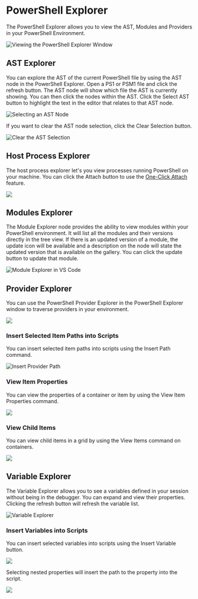 # PowerShell Explorer

The PowerShell Explorer allows you to view the AST, Modules and Providers in your PowerShell Environment.

![Viewing the PowerShell Explorer Window](../../.gitbook/assets/image%20%2813%29.png)

## AST Explorer

You can explore the AST of the current PowerShell file by using the AST node in the PowerShell Explorer. Open a PS1 or PSM1 file and click the refresh button. The AST node will show which file the AST is currently showing. You can then click the nodes within the AST. Click the Select AST button to highlight the text in the editor that relates to that AST node. 

![Selecting an AST Node](../../.gitbook/assets/show-ast.PNG)

If you want to clear the AST node selection, click the Clear Selection button. 

![Clear the AST Selection](../../.gitbook/assets/clear-ast.PNG)

## Host Process Explorer

The host process explorer let's you view processes running PowerShell on your machine. You can click the Attach button to use the [One-Click Attach](one-click-attach.md) feature. 

![](../../.gitbook/assets/image%20%2857%29.png)

## Modules Explorer

The Module Explorer node provides the ability to view modules within your PowerShell environment. It will list all the modules and their versions directly in the tree view. If there is an updated version of a module, the update icon will be available and a description on the node will state the updated version that is available on the gallery. You can click the update button to update that module. 

![Module Explorer in VS Code](../../.gitbook/assets/modules.PNG)

## Provider Explorer

You can use the PowerShell Provider Explorer in the PowerShell Explorer window to traverse providers in your environment. 

![](../../.gitbook/assets/providers.PNG)

### Insert Selected Item Paths into Scripts

You can insert selected item paths into scripts using the Insert Path command.

![Insert Provider Path](../../.gitbook/assets/insert-path.gif)

### View Item Properties

You can view the properties of a container or item by using the View Item Properties command. 

![](../../.gitbook/assets/get-itemproperties.gif)

### View Child Items

You can view child items in a grid by using the View Items command on containers. 

![](../../.gitbook/assets/get-childitem.gif)

## Variable Explorer

The Variable Explorer allows you to see a variables defined in your session without being in the debugger. You can expand and view their properties. Clicking the refresh button will refresh the variable list. 

![Variable Explorer](../../.gitbook/assets/variables.png)

### Insert Variables into Scripts

You can insert selected variables into scripts using the Insert Variable button. 

![](../../.gitbook/assets/image%20%2855%29.png)

Selecting nested properties will insert the path to the property into the script.

![](../../.gitbook/assets/insert-variable.gif)

